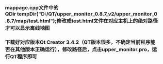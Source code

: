 ### mappage.cpp文件中的QDir&nbsp;tempDir("D:/QT/upper_monitor_0.8.7_v2/upper_monitor_0.8.7/map/test.html");修改成test.html文件在对应主机上的绝对路径才可以显示离线地图
### 下载好对应版本Qt Creator 3.4.2（QT版本很多，不确定当前程序能否在其他版本正确运行），修改路径后，点击upper_monitor.pro，运行QT程序即可
